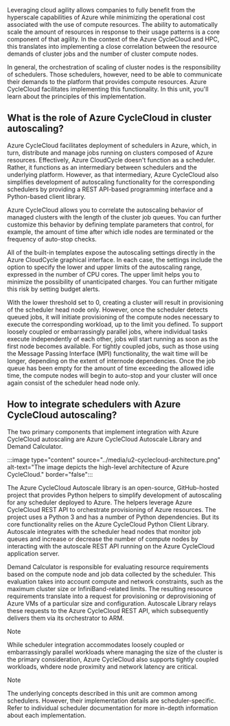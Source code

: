 Leveraging cloud agility allows companies to fully benefit from the hyperscale capabilities of Azure while minimizing the operational cost associated with the use of compute resources. The ability to automatically scale the amount of resources in response to their usage patterns is a core component of that agility. In the context of the Azure CycleCloud and HPC, this translates into implementing a close correlation between the resource demands of cluster jobs and the number of cluster compute nodes.

In general, the orchestration of scaling of cluster nodes is the responsibility of schedulers. Those schedulers, however, need to be able to communicate their demands to the platform that provides compute resources. Azure CycleCloud facilitates implementing this functionality. In this unit, you'll learn about the principles of this implementation.

## What is the role of Azure CycleCloud in cluster autoscaling?

Azure CycleCloud facilitates deployment of schedulers in Azure, which, in turn, distribute and manage jobs running on clusters composed of Azure resources. Effectively, Azure CloudCycle doesn't function as a scheduler. Rather, it functions as an intermediary between schedulers and the underlying platform. However, as that intermediary, Azure CycleCloud also simplifies development of autoscaling functionality for the corresponding schedulers by providing a REST API-based programming interface and a Python-based client library. 

Azure CycleCloud allows you to correlate the autoscaling behavior of managed clusters with the length of the cluster job queues. You can further customize this behavior by defining template parameters that control, for example, the amount of time after which idle nodes are terminated or the frequency of auto-stop checks.

All of the built-in templates expose the autoscaling settings directly in the Azure CloudCycle graphical interface. In each case, the settings include the option to specify the lower and upper limits of the autoscaling range, expressed in the number of CPU cores. The upper limit helps you to minimize the possibility of unanticipated charges. You can further mitigate this risk by setting budget alerts. 

With the lower threshold set to 0, creating a cluster will result in provisioning of the scheduler head node only. However, once the scheduler detects queued jobs, it will initiate provisioning of the compute nodes necessary to execute the corresponding workload, up to the limit you defined. To support loosely coupled or embarrassingly parallel jobs, where individual tasks execute independently of each other, jobs will start running as soon as the first node becomes available. For tightly coupled jobs, such as those using the Message Passing Interface (MPI) functionality, the wait time will be longer, depending on the extent of internode dependencies. Once the job queue has been empty for the amount of time exceeding the allowed idle time, the compute nodes will begin to auto-stop and your cluster will once again consist of the scheduler head node only.

## How to integrate schedulers with Azure CycleCloud autoscaling?

The two primary components that implement integration with Azure CycleCloud autoscaling are Azure CycleCloud Autoscale Library and Demand Calculator.

:::image type="content" source="../media/u2-cyclecloud-architecture.png" alt-text="The image depicts the high-level architecture of Azure CycleCloud." border="false":::

The Azure CycleCloud Autoscale library is an open-source, GitHub-hosted project that provides Python helpers to simplify development of autoscaling for any scheduler deployed to Azure. The helpers leverage Azure CycleCloud REST API to orchestrate provisioning of Azure resources. The project uses a Python 3 and has a number of Python dependencies. But its core functionality relies on the Azure CycleCloud Python Client Library. Autoscale integrates with the scheduler head nodes that monitor job queues and increase or decrease the number of compute nodes by interacting with the autoscale REST API running on the Azure CycleCloud application server.

Demand Calculator is responsible for evaluating resource requirements based on the compute node and job data collected by the scheduler. This evaluation takes into account compute and network constraints, such as the maximum cluster size or InfiniBand-related limits. The resulting resource requirements translate into a request for provisioning or deprovisioning of Azure VMs of a particular size and configuration. Autoscale Library relays these requests to the Azure CycleCloud REST API, which subsequently delivers them via its orchestrator to ARM. 

> [!NOTE]
> While scheduler integration accommodates loosely coupled or embarrassingly parallel workloads where managing the size of the cluster is the primary consideration, Azure CycleCloud also supports tightly coupled workloads, whdere node proximity and network latency are critical. 

> [!NOTE]
> The underlying concepts described in this unit are common among schedulers. However, their implementation details are scheduler-specific. Refer to individual scheduler documentation for more in-depth information about each implementation.
